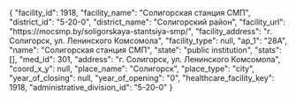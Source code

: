 {
    "facility_id": 1918,
    "facility_name": "Солигорская станция СМП",
    "district_id": "5-20-0",
    "district_name": "Солигорский район",
    "facility_url": "https:\/\/mocsmp.by\/soligorskaya-stantsiya-smp\/",
    "facility_address": "г. Солигорск, ул. Ленинского Комсомола",
    "facility_type": null,
    "ap_1": "28А",
    "name": "Солигорская станция СМП",
    "state": "public institution",
    "stats": [],
    "med_id": 301,
    "address": "г. Солигорск, ул. Ленинского Комсомола",
    "coord_x_y": null,
    "place_name": "Солигорск",
    "place_type": "city",
    "year_of_closing": null,
    "year_of_opening": "0",
    "healthcare_facility_key": 1918,
    "administrative_division_id": "5-20-0"
}